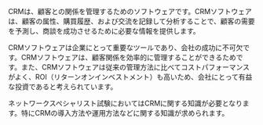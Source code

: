

CRMは、顧客との関係を管理するためのソフトウェアです。CRMソフトウェアは、顧客の属性、購買履歴、および交流を記録して分析することで、顧客の需要を予測し、商談を成功させるために必要な情報を提供します。

CRMソフトウェアは企業にとって重要なツールであり、会社の成功に不可欠です。CRMソフトウェアは、顧客関係を効率的に管理することができるためです。また、CRMソフトウェアは従来の管理方法に比べてコストパフォーマンスがよく、ROI（リターンオンインベストメント）も高いため、会社にとって有益な投資であると考えられています。

ネットワークスペシャリスト試験においてはCRMに関する知識が必要となります。特にCRMの導入方法や運用方法などに関する知識が求められます。
